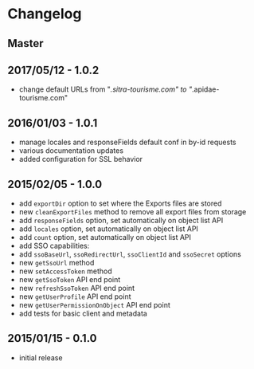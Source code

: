 # Changelog

## Master

## 2017/05/12 - 1.0.2
- change default URLs from "*.sitra-tourisme.com" to "*.apidae-tourisme.com"

## 2016/01/03 - 1.0.1

- manage locales and responseFields default conf in by-id requests
- various documentation updates
- added configuration for SSL behavior

## 2015/02/05 - 1.0.0

- add `exportDir` option to set where the Exports files are stored
- new `cleanExportFiles` method to remove all export files from storage
- add `responseFields` option, set automatically on object list API
- add `locales` option, set automatically on object list API
- add `count` option, set automatically on object list API
- add SSO capabilities:
 - add `ssoBaseUrl`, `ssoRedirectUrl`, `ssoClientId` and `ssoSecret` options
 - new `getSsoUrl` method
 - new `setAccessToken` method
 - new `getSsoToken` API end point
 - new `refreshSsoToken` API end point
- new `getUserProfile` API end point
- new `getUserPermissionOnObject` API end point
- add tests for basic client and metadata

## 2015/01/15 - 0.1.0

- initial release
